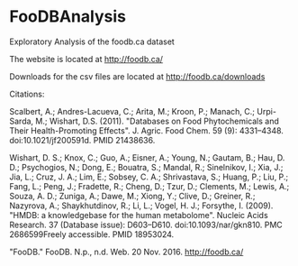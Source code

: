 # FooDBAnalysis
Exploratory Analysis of the foodb.ca dataset


The website is located at http://foodb.ca/

Downloads for the csv files are located at http://foodb.ca/downloads


Citations:

Scalbert, A.; Andres-Lacueva, C.; Arita, M.; Kroon, P.; Manach, C.; Urpi-Sarda, M.; Wishart, D.S. (2011). "Databases on Food Phytochemicals and Their Health-Promoting Effects". J. Agric. Food Chem. 59 (9): 4331–4348. doi:10.1021/jf200591d. PMID 21438636.

Wishart, D. S.; Knox, C.; Guo, A.; Eisner, A.; Young, N.; Gautam, B.; Hau, D. D.; Psychogios, N.; Dong, E.; Bouatra, S.; Mandal, R.; Sinelnikov, I.; Xia, J.; Jia, L.; Cruz, J. A.; Lim, E.; Sobsey, C. A.; Shrivastava, S.; Huang, P.; Liu, P.; Fang, L.; Peng, J.; Fradette, R.; Cheng, D.; Tzur, D.; Clements, M.; Lewis, A.; Souza, A. D.; Zuniga, A.; Dawe, M.; Xiong, Y.; Clive, D.; Greiner, R.; Nazyrova, A.; Shaykhutdinov, R.; Li, L.; Vogel, H. J.; Forsythe, I. (2009). "HMDB: a knowledgebase for the human metabolome". Nucleic Acids Research. 37 (Database issue): D603–D610. doi:10.1093/nar/gkn810. PMC 2686599Freely accessible. PMID 18953024.

"FooDB." FooDB. N.p., n.d. Web. 20 Nov. 2016. http://foodb.ca/
